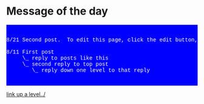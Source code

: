 # Message of the day
<pre style = "font-family:courier;color:white;background-color:#0000ff">
<!--write below this line-->

8/21 Second post.  To edit this page, click the edit button, and just edit.  

8/11 First post
     \_ reply to posts like this
     \_ second reply to top post
        \_ reply down one level to that reply


</pre>
[link up a level../](../)
